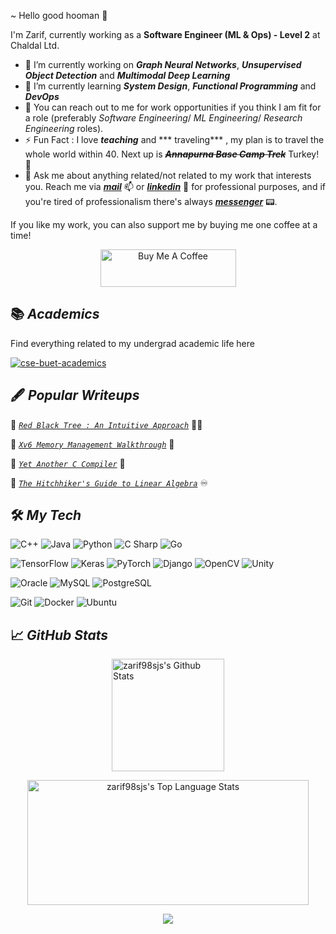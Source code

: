 ~ Hello good hooman 👋

I'm  Zarif, currently working as a **Software Engineer (ML & Ops) - Level 2** at Chaldal Ltd. 

- 🔭 I’m currently working on ***Graph Neural Networks***, ***Unsupervised Object Detection*** and ***Multimodal Deep Learning***
- 🌱 I’m currently learning ***System Design***, ***Functional Programming*** and ***DevOps***
- 💼 You can reach out to me for work opportunities if you think I am fit for a role (preferably *Software Engineering*/ *ML Engineering*/ *Research Engineering* roles).
- ⚡ Fun Fact : I love ***teaching*** and *** traveling*** , my plan is to travel the whole world within 40. Next up is <s>***Annapurna Base Camp Trek***</s> Turkey! :mosque:
- 💬 Ask me about anything related/not related to my work that interests you. Reach me via [***mail***](mailto:zarif98sjs@gmail.com) 📫 or [***linkedin***](https://www.linkedin.com/in/zarif98sjs/) 🔗 for professional purposes, and if you're tired of professionalism there's always [***messenger***](https://m.me/iamzarif98sjs) 📟.

If you like my work, you can also support me by buying me one coffee at a time!
<p align="center">
<a href="https://www.buymeacoffee.com/zarif98sjs" target="_blank"><img src="https://cdn.buymeacoffee.com/buttons/v2/default-yellow.png" alt="Buy Me A Coffee" style="height: 60px !important;width: 217px !important;" ></a>
</p>


## 📚 ***Academics***
  
Find everything related to my undergrad academic life here 

  [![cse-buet-academics](https://img.shields.io/badge/zarif98sjs-cse--buet--academics-red?style=for-the-badge&color=red&logo=GitHub&logoColor=FFFFFF&link=https://github.com/zarif98sjs/cse-buet-academics)](https://github.com/zarif98sjs/cse-buet-academics)

## 🖋️ ***Popular Writeups***
  
  🌟 [*`Red Black Tree : An Intuitive Approach`*](https://github.com/zarif98sjs/RedBlackTree-An-Intuitive-Approach) 🎴🌳

  🌟 [*`Xv6 Memory Management Walkthrough`*](https://github.com/zarif98sjs/xv6-memory-management-walkthrough) 💽

  🌟 [*`Yet Another C Compiler`*](https://github.com/zarif98sjs/Yet-Another-C-Compiler) 🎯

  🌟 [*`The Hitchhiker's Guide to Linear Algebra`*](https://zarif98sjs.github.io/mindcraft/LA/) ♾️ 


## 🛠️ ***My Tech***


![C++](https://img.shields.io/static/v1?&message=C%2B%2B&color=00599C&logo=C%2B%2B&label=&)
![Java](https://img.shields.io/static/v1?&message=Java&color=c93618&logo=Java&label=)
![Python](https://img.shields.io/static/v1?&message=Python&color=000000&logo=python&logoColor=c9e307&label=&)
![C Sharp](https://img.shields.io/static/v1?&message=C+Sharp&color=2d07ad&logo=C+Sharp&logoColor=bb07ad&label=)
![Go](https://img.shields.io/static/v1?&message=Go&color=264294&logo=Go&label=)


![TensorFlow](https://img.shields.io/static/v1?&message=TensorFlow&color=FF6F00&logo=TensorFlow&logoColor=FFFFFF&label=)
![Keras](https://img.shields.io/static/v1?&message=Keras&color=D00000&logo=Keras&logoColor=FFFFFF&label=)
![PyTorch](https://img.shields.io/static/v1?&message=PyTorch&color=EE4C2C&logo=PyTorch&logoColor=FFFFFF&label=)
![Django](https://img.shields.io/static/v1?&message=Django&color=092E20&logo=Django&logoColor=FFFFFF&label=)
![OpenCV](https://img.shields.io/static/v1?&message=OpenCV&color=5C3EE8&logo=OpenCV&logoColor=FFFFFF&label=)
![Unity](https://img.shields.io/static/v1?message=Unity&color=222222&logo=Unity&logoColor=FFFFFF&label=)


![Oracle](https://img.shields.io/static/v1?&message=Oracle&color=F80000&logo=Oracle&logoColor=FFFFFF&label=)
![MySQL](https://img.shields.io/static/v1?&message=MySQL&color=4479A1&logo=MySQL&logoColor=FFFFFF&label=)
![PostgreSQL](https://img.shields.io/static/v1?&message=PostgreSQL&color=6566ba&logo=PostgreSQL&logoColor=FFFFFF&label=)

![Git](https://img.shields.io/static/v1?&message=Git&color=F05032&logo=Git&logoColor=FFFFFF&label=)
![Docker](https://img.shields.io/static/v1?&message=Docker&color=2496ED&logo=Docker&logoColor=FFFFFF&label=)
![Ubuntu](https://img.shields.io/static/v1?&message=Ubuntu&color=E95420&logo=Ubuntu&logoColor=FFFFFF&label=)


## 📈 ***GitHub Stats***


<p align="center">
<a align="left" href="https://github.com/zarif98sjs">
<img alt="zarif98sjs's Github Stats" height="180px" src="https://github-readme-stats.vercel.app/api?username=zarif98sjs&show_icons=true&count_private=true&theme=algolia&hide_border=true" /> </a>
</p>
<p align="center">
<a href="https://github.com/zarif98sjs">
<img alt="zarif98sjs's Top Language Stats" height="200px" width="450px" src="https://github-readme-stats.vercel.app/api/top-langs/?username=zarif98sjs&langs_count=8&count_private=true&layout=compact&theme=algolia&hide_border=true&hide=css,scss,html" /> </a>
</p>

<p align="center">
<a href="https://visitcount.itsvg.in">
  <img src="https://visitcount.itsvg.in/api?id=zarif98sjs&label=Profile%20Views&color=1&icon=8&pretty=true" />
</a>
</p>



